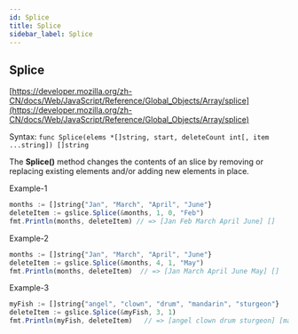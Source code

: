```yaml
---
id: Splice
title: Splice
sidebar_label: Splice
---
```



## Splice
[https://developer.mozilla.org/zh-CN/docs/Web/JavaScript/Reference/Global_Objects/Array/splice](https://developer.mozilla.org/zh-CN/docs/Web/JavaScript/Reference/Global_Objects/Array/splice)

Syntax: `func Splice(elems *[]string, start, deleteCount int[, item ...string]) []string`

The **Splice()** method changes the contents of an slice by removing or replacing existing elements and/or adding new elements in place.

Example-1
```js
months := []string{"Jan", "March", "April", "June"}
deleteItem := gslice.Splice(&months, 1, 0, "Feb")
fmt.Println(months, deleteItem) // => [Jan Feb March April June] []
```

Example-2
```js
months := []string{"Jan", "March", "April", "June"}
deleteItem := gslice.Splice(&months, 4, 1, "May")
fmt.Println(months, deleteItem)  // => [Jan March April June May] []
```

Example-3
```js
myFish := []string{"angel", "clown", "drum", "mandarin", "sturgeon"}
deleteItem := gslice.Splice(&myFish, 3, 1)
fmt.Println(myFish, deleteItem)   // => [angel clown drum sturgeon] [mandarin]
```

